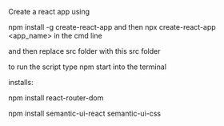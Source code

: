 Create a react app using 

npm install -g create-react-app  and then npx create-react-app <app_name> in the cmd line

and then replace src folder with this src folder


to run the script type npm start into the terminal

installs:

npm install react-router-dom

npm install semantic-ui-react semantic-ui-css
